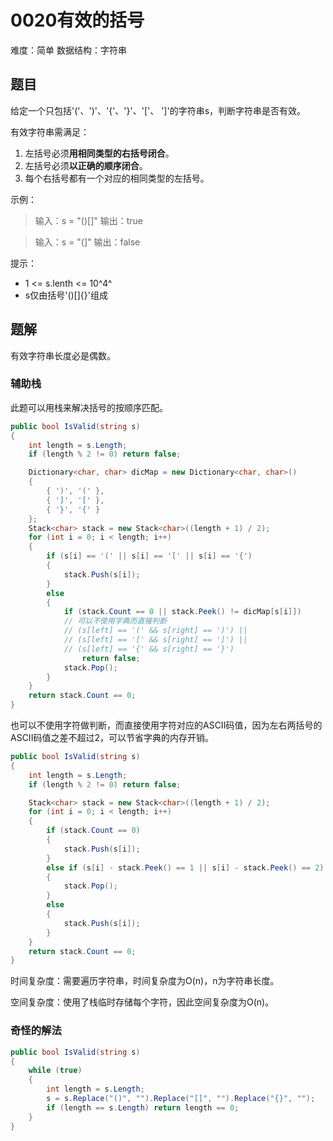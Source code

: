 # 0020有效的括号

难度：简单
数据结构：字符串

## 题目

给定一个只包括'('、')'、'{'、'}'、'['、 ']'的字符串s，判断字符串是否有效。

有效字符串需满足：

1. 左括号必须**用相同类型的右括号闭合**。
2. 左括号必须**以正确的顺序闭合**。
3. 每个右括号都有一个对应的相同类型的左括号。

示例：

> 输入：s = "()[]"
> 输出：true

> 输入：s = "(]"
> 输出：false

提示：

- 1 &lt;= s.lenth &lt;= 10^4^
- s仅由括号'()[]{}'组成

## 题解

有效字符串长度必是偶数。

### 辅助栈

此题可以用栈来解决括号的按顺序匹配。

``` csharp
public bool IsValid(string s)
{
    int length = s.Length;
    if (length % 2 != 0) return false;

    Dictionary<char, char> dicMap = new Dictionary<char, char>()
    {
        { ')', '(' },
        { ']', '[' },
        { '}', '{' }
    };
    Stack<char> stack = new Stack<char>((length + 1) / 2);
    for (int i = 0; i < length; i++)
    {
        if (s[i] == '(' || s[i] == '[' || s[i] == '{')
        {
            stack.Push(s[i]);
        }
        else
        {
            if (stack.Count == 0 || stack.Peek() != dicMap[s[i]])
            // 可以不使用字典而直接判断
            // (s[left] == '(' && s[right] == ')') ||
            // (s[left] == '[' && s[right] == ']') ||
            // (s[left] == '{' && s[right] == '}')
                return false;
            stack.Pop();
        }
    }
    return stack.Count == 0;
}
```

也可以不使用字符做判断，而直接使用字符对应的ASCII码值，因为左右两括号的ASCII码值之差不超过2，可以节省字典的内存开销。

``` csharp
public bool IsValid(string s)
{
    int length = s.Length;
    if (length % 2 != 0) return false;

    Stack<char> stack = new Stack<char>((length + 1) / 2);
    for (int i = 0; i < length; i++)
    {
        if (stack.Count == 0)
        {
            stack.Push(s[i]);
        }
        else if (s[i] - stack.Peek() == 1 || s[i] - stack.Peek() == 2)
        {
            stack.Pop();
        }
        else
        {
            stack.Push(s[i]);
        }
    }
    return stack.Count == 0;
}
```

时间复杂度：需要遍历字符串，时间复杂度为O(n)，n为字符串长度。

空间复杂度：使用了栈临时存储每个字符，因此空间复杂度为O(n)。

### 奇怪的解法

``` csharp
public bool IsValid(string s)
{
    while (true)
    {
        int length = s.Length;
        s = s.Replace("()", "").Replace("[]", "").Replace("{}", "");
        if (length == s.Length) return length == 0;
    }
}
```